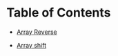 # Table of Contents
<!-- 1 -->
- [Array Reverse](data_structures_and_algorithms/challenges/array_reverse/README.md)
<!-- 2 -->
- [Array shift](data_structures_and_algorithms/challenges/array_shift/README.md)
